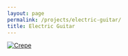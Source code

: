 ```yaml
---
layout: page
permalink: /projects/electric-guitar/
title: Electric Guitar
---
```


[![Crepe](https://s3-media3.fl.yelpcdn.com/bphoto/cQ1Yoa75m2yUFFbY2xwuqw/348s.jpg)](https://s3-media3.fl.yelpcdn.com/bphoto/cQ1Yoa75m2yUFFbY2xwuqw/348s.jpg)


<script src="https://embed.github.com/view/3d/elizhyu/elizhyu.github.io/master/model/electric-guitar/body.stl"></script>